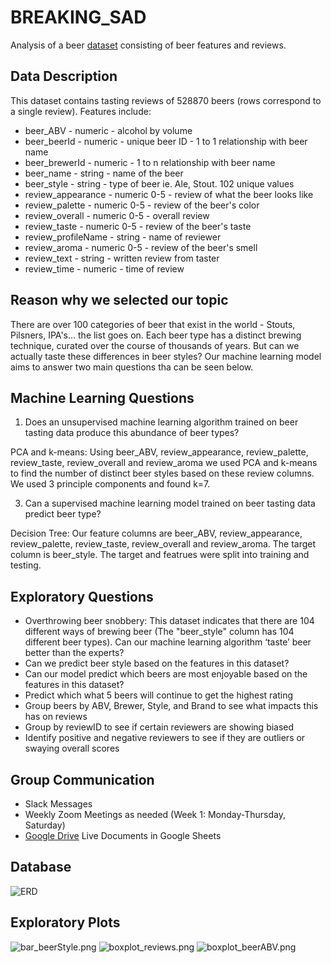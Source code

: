 # BREAKING_SAD

Analysis of a beer [dataset](https://www.kaggle.com/gauravharamkar/beer-data-analytics) consisting of beer features and reviews.

## Data Description

This dataset contains tasting reviews of 528870 beers (rows correspond to a single review). Features include:
* beer_ABV - numeric - alcohol by volume
* beer_beerId - numeric - unique beer ID - 1 to 1 relationship with beer name
* beer_brewerId - numeric - 1 to n relationship with beer name
* beer_name - string - name of the beer
* beer_style - string - type of beer ie. Ale, Stout. 102 unique values
* review_appearance - numeric 0-5 - review of what the beer looks like
* review_palette - numeric 0-5 - review of the beer's color
* review_overall - numeric 0-5 - overall review
* review_taste - numeric 0-5 - review of the beer's taste
* review_profileName - string - name of reviewer 
* review_aroma - numeric 0-5 - review of the beer's smell
* review_text - string - written review from taster
* review_time - numeric - time of review

## Reason why we selected our topic
There are over 100 categories of beer that exist in the world - Stouts, Pilsners, IPA's... the list goes on. Each beer type has a distinct brewing technique, curated over the course of thousands of years. But can we actually taste these differences in beer styles? Our machine learning model aims to answer two main questions tha can be seen below.

## Machine Learning Questions
1. Does an unsupervised machine learning algorithm trained on beer tasting data produce this abundance of beer types?
  
  PCA and k-means: Using beer_ABV, review_appearance, review_palette, review_taste, review_overall and review_aroma we used PCA and k-means to find the number of distinct beer styles based on these review columns. We used 3 principle components and found k=7. 
  
3. Can a supervised machine learning model trained on beer tasting data predict beer type?  

  Decision Tree:
Our feature columns are beer_ABV, review_appearance, review_palette, review_taste, review_overall and review_aroma. The target column is beer_style. The target and featrues were split into training and testing. 

## Exploratory Questions
- Overthrowing beer snobbery: This dataset indicates that there are 104 different ways of brewing beer (The "beer_style" column has 104 different beer types). Can our machine learning algorithm ‘taste’ beer better than the experts?
- Can we predict beer style based on the features in this dataset?
- Can our model predict which beers are most enjoyable based on the features in this dataset?
- Predict which what 5 beers will continue to get the highest rating
- Group beers by ABV, Brewer, Style, and Brand to see what impacts this has on reviews
- Group by reviewID to see if certain reviewers are showing biased
- Identify positive and negative reviewers to see if they are outliers or swaying overall scores

## Group Communication
- Slack Messages
- Weekly Zoom Meetings as needed (Week 1: Monday-Thursday, Saturday)
- [Google Drive](https://drive.google.com/drive/folders/1WGlmS1NS2MW85CG1k2vxHaIE9FhGiSVK) Live Documents in Google Sheets

## Database
![ERD](https://github.com/jo313y/BREAKING_SAD/blob/main/ERD.png)

## Exploratory Plots

![bar_beerStyle.png](https://github.com/jo313y/BREAKING_SAD/blob/main/Resources/bar_beerStyle.png)
![boxplot_reviews.png](https://github.com/jo313y/BREAKING_SAD/blob/main/Resources/boxplot_reviews.png)
![boxplot_beerABV.png](https://github.com/jo313y/BREAKING_SAD/blob/main/Resources/boxplot_beerABV.png)
